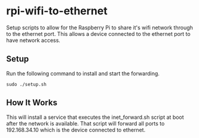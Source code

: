 # rpi-wifi-to-ethernet
Setup scripts to allow for the Raspberry Pi to share it's wifi network through to the ethernet port. This allows a device connected to the ethernet port to have network access.
## Setup
Run the following command to install and start the forwarding.  
```
sudo ./setup.sh
```
## How It Works
This will install a service that executes the inet_forward.sh script at boot after the network is available. That script will forward all ports to 192.168.34.10 which is the device connected to ethernet.